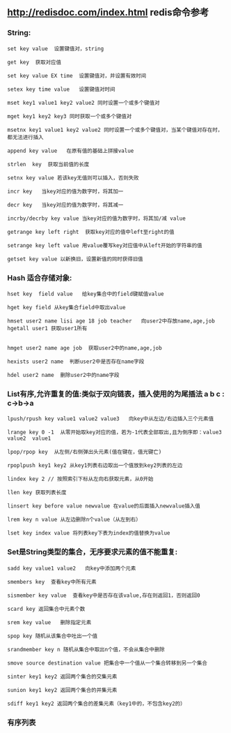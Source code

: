 ## http://redisdoc.com/index.html  redis命令参考


### String:
	set key value  设置键值对，string

	get key  获取对应值

	set key value EX time  设置键值对，并设置有效时间

	setex key time value   设置键值对时间

	mset key1 value1 key2 value2 同时设置一个或多个键值对

	mget key1 key2 key3 同时获取一个或多个键值对
	
	msetnx key1 value1 key2 value2 同时设置一个或多个键值对，当某个键值对存在时，都无法进行插入

	append key value   在原有值的基础上拼接value

	strlen  key  获取当前值的长度

	setnx key value 若该key无值则可以插入，否则失败

	incr key   当key对应的值为数字时，将其加一

	decr key   当key对应的值为数字时，将其减一

	incrby/decrby key value 当key对应的值为数字时，将其加/减 value

	getrange key left right  获取key对应的值中left至right的值
	
	setrange key left value 用value覆写key对应值中从left开始的字符串的值

	getset key value 以新换旧，设置新值的同时获得旧值


### Hash 适合存储对象:
	hset key  field value   给key集合中的field键赋值value

	hget key field 从key集合field中取出value

	hmset user2 name lisi age 18 job teacher   向user2中存放name,age,job
	hgetall user1 获取user1所有


	hmget user2 name age job  获取user2中的name,age,job

	hexists user2 name  判断user2中是否存在name字段

	hdel user2 name  删除user2中的name字段

### List有序,允许重复的值:类似于双向链表，插入使用的为尾插法  a b c : c->b->a 
	lpush/rpush key value1 value2 value3   向key中从左边/右边插入三个元素值
	
	lrange key 0 -1  从零开始取key对应的值，若为-1代表全部取出,且为倒序即：value3  value2  value1

	lpop/rpop key  从左侧/右侧弹出头元素(值在键在，值光键亡)
	
	rpoplpush key1 key2 从key1列表右边取出一个值放到key2列表的左边

	lindex key 2 // 按照索引下标从左向右获取元素，从0开始
	
	llen key 获取列表长度

	linsert key before value newvalue 在value的后面插入newvalue插入值

	lrem key n value 从左边删除n个value（从左到右）

	lset key index value 将列表key下表为index的值替换为value

### Set是String类型的集合，无序要求元素的值不能重复:
	sadd key value1 value2   向key中添加两个元素

	smembers key  查看key中所有元素

	sismember key value  查看key中是否存在该value,存在则返回1，否则返回0

	scard key 返回集合中元素个数

	srem key value   删除指定元素

	spop key 随机从该集合中吐出一个值

	srandmember key n 随机从集合中取出n个值，不会从集合中删除

	smove source destination value 把集合中一个值从一个集合转移到另一个集合

	sinter key1 key2 返回两个集合的交集元素

	sunion key1 key2 返回两个集合的并集元素

	sdiff key1 key2 返回两个集合的差集元素（key1中的，不包含key2的）

### 有序列表